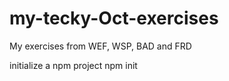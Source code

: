 # my-tecky-Oct-exercises
My exercises from WEF, WSP, BAD and FRD

initialize a npm project
npm init

